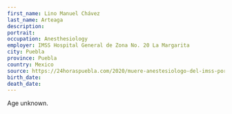 ```yaml
---
first_name: Lino Manuel Chávez
last_name: Arteaga
description: 
portrait: 
occupation: Anesthesiology
employer: IMSS Hospital General de Zona No. 20 La Margarita
city: Puebla
province: Puebla
country: Mexico
source: https://24horaspuebla.com/2020/muere-anestesiologo-del-imss-por-covid/
birth_date: 
death_date: 
---
```


Age unknown.